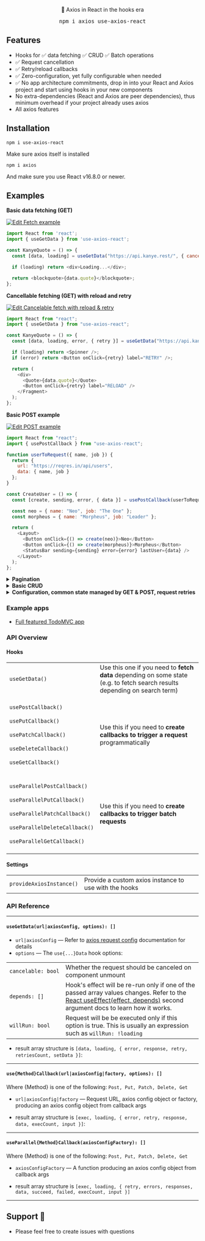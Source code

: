 <div align="center">
🚀 Axios in React in the hooks era
</div>
<p align="center">
<div align="center">
  <pre>npm i axios use-axios-react</pre>
</div>

## Features

- Hooks for ✅ data fetching ✅ CRUD ✅ Batch operations
- ✅ Request cancellation
- ✅ Retry/reload callbacks
- ✅ Zero-configuration, yet fully configurable when needed
- ✅ No app architecture commitments, drop in into your React and Axios project and start using hooks in your new components
- No extra-dependencies (React and Axios are peer dependencies), thus minimum overhead if your project already uses axios
- All axios features

## Installation

```
npm i use-axios-react
```

Make sure axios itself is installed

```
npm i axios
```

And make sure you use React v16.8.0 or newer.

## Examples 

<b>Basic data fetching (GET)</b>

[![Edit Fetch example](https://codesandbox.io/static/img/play-codesandbox.svg)](https://codesandbox.io/s/fetch-with-reload-retry-hlmb2?fontsize=14)

```js
import React from 'react';
import { useGetData } from 'use-axios-react';

const KanyeQuote = () => {
  const [data, loading] = useGetData("https://api.kanye.rest/", { cancelable: true });

  if (loading) return <div>Loading...</div>;

  return <blockquote>{data.quote}</blockquote>;
};
```

<b>Cancellable fetching (GET) with reload and retry</b>

[![Edit Cancelable fetch with reload & retry](https://codesandbox.io/static/img/play-codesandbox.svg)](https://codesandbox.io/s/fetch-with-reload-retry-ghrd8?fontsize=14)

```js
import React from "react";
import { useGetData } from "use-axios-react";

const KanyeQuote = () => {
  const [data, loading, error, { retry }] = useGetData("https://api.kanye.rest/", { cancelable: true });

  if (loading) return <Spinner />;
  if (error) return <Button onClick={retry} label="RETRY" />;

  return (
    <div>
      <Quote>{data.quote}</Quote>
      <Button onClick={retry} label="RELOAD" />
    </Fragment>
  );
};
```

<b>Basic POST example</b>

[![Edit POST example](https://codesandbox.io/static/img/play-codesandbox.svg)](https://codesandbox.io/s/post-example-8x59c?fontsize=14)

```js
import React from "react";
import { usePostCallback } from "use-axios-react";

function userToRequest({ name, job }) {
  return {
    url: "https://reqres.in/api/users",
    data: { name, job }
  };
}

const CreateUser = () => {
  const [create, sending, error, { data }] = usePostCallback(userToRequest);

  const neo = { name: "Neo", job: "The One" };
  const morpheus = { name: "Morpheus", job: "Leader" };

  return (
    <Layout>
      <Button onClick={() => create(neo)}>Neo</Button>
      <Button onClick={() => create(morpheus)}>Morpheus</Button>
      <StatusBar sending={sending} error={error} lastUser={data} />
    </Layout>
  );
};
```

<details>
<summary><b>Pagination</b></summary>

```js
import React, { Fragment } from 'react';
import { useGetData } from 'use-axios-react';

const PaginationExample = () => {
  const [page, setPage] = useState(1);
  const goPrev = () => setPage(page - 1);
  const goNext = () => setPage(page + 1);

  const [data, loading] = useGetData(
    { url: 'https://api.kanye.rest/', params: { page } },
    { cancelable: true }
  );

  if (loading) {
    return <Spinner />;
  }

  return (
    <Fragment>
      <Quote>{data.quote}</Quote>
      <div>
        <Button onClick={goPrev} disabled={page <= 1} label="&larr; Prev" />
        <span className="mx-5">Page {page}</span>
        <Button onClick={goNext} label="Next &rarr;" />
      </div>
    </Fragment>
  );
};
```
</details>

<details>
<summary><b>Basic CRUD</b></summary>

```js
import React from 'react';
import ReactDOM from 'react-dom';
import axios from 'axios';
import { Layout, Header, NewTodo, TodoList } from './components';
import {
  provideAxiosInstance, useGetData, usePostCallback, useDeleteCallback, usePatchCallback } from 'use-axios-react';

provideAxiosInstance(axios.create({
  baseURL: 'http://slim3-todo-backend.appelsiini.net',
}));

/**
 * Map todos to axios request configs
 */
const todoObjectToAxiosRequest = ({ uid, title, order, completed }) => ({
  url: uid ? `/todos/${uid}` : '/todos',
  data: { title, order, completed }
});

const TodoMvcApp = () => {
  const [create, creating, createError] = usePostCallback(todoObjectToAxiosRequest);
  const [remove, removing, removeError] = useDeleteCallback(todoObjectToAxiosRequest);
  const [update, updating, updateError] = usePatchCallback(todoObjectToAxiosRequest);

  const [todos = [], fetching, fetchError] = useGetData('/todos', {
    depends: [creating, removing, updating],
    willRun: !creating && !removing && !updating,
  });

  if (createError || removeError || updateError || fetchError) {
    return <div>Error occurred, please reload</div>;
  }

  return (
    <Layout>
      <Header loading={creating || removing || updating || fetching}>
        <NewTodo create={create} />
      </Header>
      <TodoList todos={todos} remove={remove} update={update} loading={fetching} />
    </Layout>
  );
};

ReactDOM.render(<TodoMvcApp />, document.getElementById('root'));
```
</details>

<details>
<summary><b>Configuration, common state managed by GET & POST, request retries</b></summary>

```js
import React, { useEffect } from 'react';
import axios from 'axios';
import { provideAxiosInstance, useGetData, usePostCallback } from 'use-axios-react';

// Set axios instance with baseURL
provideAxiosInstance(axios.create({
  baseURL: 'http://slim3-todo-backend.appelsiini.net',
}));

const TodoApp = () => {
  
  // Fetch existing todos
  const [todos = [], fetching, fetchError, { setState: setTodos }] = useGetData('/todos', {
    // This means run only on mount, the same principle as with the useState() second argument
    depends: []
  });
  
  // Get the `create` callback to POST new todos
  const [create, creating, createError, { retry, data: createdTodo }] = usePostCallback((title) => ({
    url: '/todos', data: { title }
  }));

  if (creating || fetching) {
    return (<div>Loading...</div>);
  }

  // Show the retry on create error
  if (createError) {
    return (<div>Error occurred <button onClick={retry}>RETRY</button></div>);
  }

  // Update the todos if one has been successfully created
  const hasCreated = createdTodo && !creating && !createError;
  useEffect(
    () => { hasCreated && setTodos([...todos, createdTodo]); },
    [hasCreated]
  );

  return (
    <Layout>
      <Header>
        <NewTodo create={create} />
      </Header>
      <TodoList todos={todos} remove={remove} update={update} />
    </Layout>
  );
};

```
</details>

### Example apps

- [Full featured TodoMVC app](https://github.com/sergey-s/todomvc-react-hooks-api-crud)

### API Overview

#### Hooks

<table>
<tr>
    <td><code>useGetData()</code></td>
    <td>
        Use this one if you need to <b>fetch data</b> depending on some state 
        (e.g. to fetch search results depending on search term)
    </td>
</tr>
<tr>
    <td>
        <br/>
        <code>usePostCallback()</code><br/><br/>
        <code>usePutCallback()</code><br/><br/>
        <code>usePatchCallback()</code><br/><br/>
        <code>useDeleteCallback()</code><br/><br/>
        <code>useGetCallback()</code><br/><br/>
    </td>
    <td>
        Use this if you need to <b>create callbacks to trigger a request</b> programmatically
    </td>
</tr>
<tr>
    <td>
        <br/>
        <code>useParallelPostCallback()</code><br/><br/>
        <code>useParallelPutCallback()</code><br/><br/>
        <code>useParallelPatchCallback()</code><br/><br/>
        <code>useParallelDeleteCallback()</code><br/><br/>
        <code>useParallelGetCallback()</code><br/><br/>
    </td>
    <td>
        Use this if you need to <b>create callbacks to trigger batch requests</b>
    </td>
</tr>
</table>

#### Settings

<table>
<tr>
    <td><code>provideAxiosInstance()</code></td>
    <td>
        Provide a custom axios instance to use with the hooks
    </td>
</tr>
</table>

### API Reference

-------------------

#### `useGetData(url|axiosConfig, options): []`

- `url|axiosConfig` &mdash; Refer to [axios request config](https://github.com/axios/axios#request-config) documentation for details
- `options` &mdash; The `use{...}Data` hook options:

<table>
<tr>
    <td><code>cancelable:&nbsp;bool</code></td>
    <td>Whether the request should be canceled on component unmount</td>
</tr>
<tr>
    <td><code>depends:&nbsp;[]</code></td>
    <td>
        Hook's effect will be re-run only if one of the passed array values changes.
        Refer to the <a href="https://reactjs.org/docs/hooks-effect.html#tip-optimizing-performance-by-skipping-effects">React useEffect(effect, depends)</a>
        second argument docs to learn how it works.
    </td>
</tr>
<tr>
    <td><code>willRun:&nbsp;bool</code></td>
    <td>Request will be be executed only if this option is true. This is usually an expression such as <code>willRun: !loading</code></td>
</tr>
</table>

- result array structure is `[data, loading, { error, response, retry, retriesCount, setData }]`:

-------------------

#### `use{Method}Callback(url|axiosConfig|factory, options): []`

Where {Method} is one of the following: `Post, Put, Patch, Delete, Get` 

* `url|axiosConfig|factory` &mdash; Request URL, axios config object or factory, producing an axios config object from 
callback args

- result array structure is `[exec, loading, { error, retry, response, data, execCount, input }]`:

-------------------

#### `useParallel{Method}Callback(axiosConfigFactory): []`

Where {Method} is one of the following: `Post, Put, Patch, Delete, Get` 

* `axiosConfigFactory` &mdash; A function producing an axios config object from 
callback args

- result array structure is `[exec, loading, { retry, errors, responses, data, succeed, failed, execCount, input }]`

-------------------

## Support 👩‍

* Please feel free to create issues with questions

